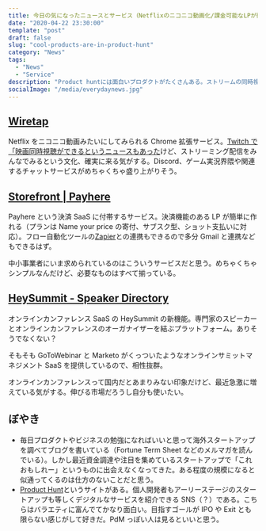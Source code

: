 ```yaml
---
title: 今日の気になったニュースとサービス（Netflixのニコニコ動画化/課金可能なLPが簡単に/登壇者とオーガナイザーのマッチング）
date: "2020-04-22 23:30:00"
template: "post"
draft: false
slug: "cool-products-are-in-product-hunt"
category: "News"
tags:
  - "News"
  - "Service"
description: "Product huntには面白いプロダクトがたくさんある。ストリームの同時視聴は今後流行りそう"
socialImage: "/media/everydaynews.jpg"
---
```


## [Wiretap](https://www.wiretap.co/)

Netflix をニコニコ動画みたいにしてみられる Chrome 拡張サービス。[Twitch で「映画同時視聴ができるというニュースもあった](https://thebridge.jp/2020/04/twitch-expands-watch-parties-so-we-can-view-prime-movies-and-tv-shows-together-remotely-pickupnews)けど、ストリーミング配信をみんなでみるという文化、確実に来る気がする。Discord、ゲーム実況界隈や関連するチャットサービスがめちゃくちゃ盛り上がりそう。

## [Storefront | Payhere](https://payhere.co/storefront/)

Payhere という決済 SaaS に付帯するサービス。決済機能のある LP が簡単に作れる（プランは Name your price の寄付、サブスク型、ショット支払いに対応）。フロー自動化ツールの[Zapier](https://zapier.com/home)との連携もできるので多分 Gmail と連携などもできるはず。

中小事業者にいま求められているのはこういうサービスだと思う。めちゃくちゃシンプルなんだけど、必要なものはすべて揃っている。

## [HeySummit - Speaker Directory](https://heysummit.com/solutions/speaker-directory/)

オンラインカンファレンス SaaS の HeySummit の新機能。専門家のスピーカーとオンラインカンファレンスのオーガナイザーを結ぶプラットフォーム。ありそうでなくない？

そもそも GoToWebinar と Marketo がくっついたようなオンラインサミットマネジメント SaaS を提供しているので、相性抜群。

オンラインカンファレンスって国内だとあまりみない印象だけど、最近急激に増えている気がする。伸びる市場だろうし自分も使いたい。

## ぼやき

- 毎日プロダクトやビジネスの勉強になればいいと思って海外スタートアップを調べてブログを書いている（Fortune Term Sheet などのメルマガを読んでいる）。しかし最近資金調達や注目を集めているスタートアップで「これおもしれー」というものに出会えなくなってきた。ある程度の規模になると似通ってくるのは仕方のないことだと思う。
- [Product Hunt](https://www.producthunt.com/)というサイトがある。個人開発者もアーリーステージのスタートアップも等しくデジタルなサービスを紹介できる SNS（？）である。こちらはバラエティに富んでてかなり面白い。目指すゴールが IPO や Exit とも限らない感じがして好きだ。PdM っぽい人は見るといいと思う。
